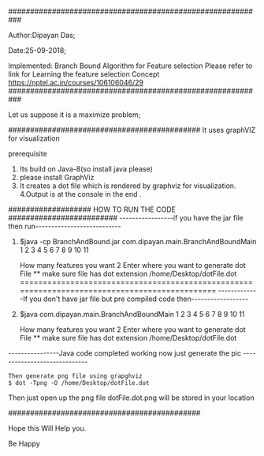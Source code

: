 

###########################################################

Author:Dipayan Das;

Date:25-09-2018;

Implemented: Branch Bound Algorithm for Feature selection Please refer to link for Learning the  feature selection Concept  https://nptel.ac.in/courses/106106046/29
###########################################################

 


Let us suppose it is a maximize problem;


############################################
It uses graphVIZ for visualization

prerequisite
1. Its build on Java-8(so  install java please)
2. please install GraphViz
3. It creates a dot file which is rendered by graphviz for visualization.
4.Output is at the console in the end .


 ################### HOW TO RUN THE CODE #########################
 -----------------if you have the jar file then run---------------------------
 1.   $java -cp BranchAndBound.jar com.dipayan.main.BranchAndBoundMain 1 2 3 4 5 6 7 8 9 10 11
       
 		How many features you want
		2
		Enter where you want to generate dot File ** make sure file has dot extension
		/home/Desktop/dotFile.dot
==============================================================================================
-------------If you don't have jar file but pre compiled code then------------------
1.   $java  com.dipayan.main.BranchAndBoundMain 1 2 3 4 5 6 7 8 9 10 11
       
 		How many features you want
		2
		Enter where you want to generate dot File ** make sure file has dot extension
		/home/Desktop/dotFile.dot
	
----------------Java code completed working now just generate the pic -----------------------------
		
	Then generate png file using grapghviz
	$ dot -Tpng -O /home/Desktop/dotFile.dot 	
 		
Then just open up the png file dotFile.dot.png will be stored in your location

 
  ############################################
  
  Hope this Will Help you.
 
  Be Happy 
  
